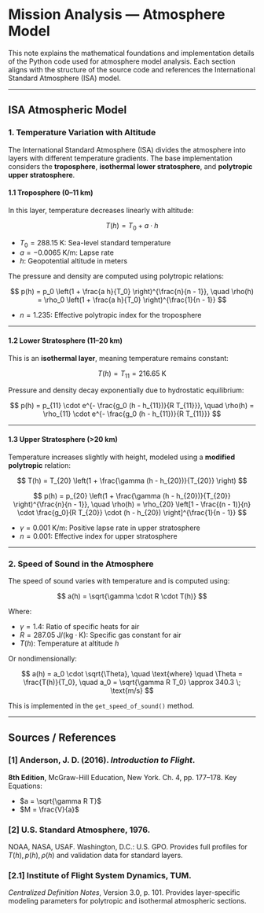# Mission Analysis — Atmosphere Model

This note explains the mathematical foundations and implementation details of the Python code used for atmosphere model analysis. Each section aligns with the structure of the source code and references the International Standard Atmosphere (ISA) model.

---

## ISA Atmospheric Model

### 1. Temperature Variation with Altitude

The International Standard Atmosphere (ISA) divides the atmosphere into layers with different temperature gradients. The base implementation considers the **troposphere**, **isothermal lower stratosphere**, and **polytropic upper stratosphere**.

#### 1.1 Troposphere (0–11 km)

In this layer, temperature decreases linearly with altitude:

$$
T(h) = T_0 + a \cdot h
$$

* $T_0 = 288.15 \; \text{K}$: Sea-level standard temperature
* $a = -0.0065 \; \text{K/m}$: Lapse rate
* $h$: Geopotential altitude in meters

The pressure and density are computed using polytropic relations:

$$
p(h) = p_0 \left(1 + \frac{a h}{T_0} \right)^{\frac{n}{n - 1}}, \quad
\rho(h) = \rho_0 \left(1 + \frac{a h}{T_0} \right)^{\frac{1}{n - 1}}
$$

* $n = 1.235$: Effective polytropic index for the troposphere

---

#### 1.2 Lower Stratosphere (11–20 km)

This is an **isothermal layer**, meaning temperature remains constant:

$$
T(h) = T_{11} = 216.65 \; \text{K}
$$

Pressure and density decay exponentially due to hydrostatic equilibrium:

$$
p(h) = p_{11} \cdot e^{- \frac{g_0 (h - h_{11})}{R T_{11}}}, \quad
\rho(h) = \rho_{11} \cdot e^{- \frac{g_0 (h - h_{11})}{R T_{11}}}
$$

---

#### 1.3 Upper Stratosphere (>20 km)

Temperature increases slightly with height, modeled using a **modified polytropic** relation:

$$
T(h) = T_{20} \left(1 + \frac{\gamma (h - h_{20})}{T_{20}} \right)
$$

$$
p(h) = p_{20} \left(1 + \frac{\gamma (h - h_{20})}{T_{20}} \right)^{\frac{n}{n - 1}}, \quad
\rho(h) = \rho_{20} \left[1 - \frac{(n - 1)}{n} \cdot \frac{g_0}{R T_{20}} \cdot (h - h_{20}) \right]^{\frac{1}{n - 1}}
$$

* $\gamma = 0.001 \; \text{K/m}$: Positive lapse rate in upper stratosphere
* $n = 0.001$: Effective index for upper stratosphere

---

### 2. Speed of Sound in the Atmosphere

The speed of sound varies with temperature and is computed using:

$$
a(h) = \sqrt{\gamma \cdot R \cdot T(h)}
$$

Where:

* $\gamma = 1.4$: Ratio of specific heats for air
* $R = 287.05 \; \mathrm{J/(kg \cdot K)}$: Specific gas constant for air
* $T(h)$: Temperature at altitude $h$

Or nondimensionally:

$$
a(h) = a_0 \cdot \sqrt{\Theta}, \quad \text{where} \quad \Theta = \frac{T(h)}{T_0}, \quad a_0 = \sqrt{\gamma R T_0} \approx 340.3 \; \text{m/s}
$$

This is implemented in the `get_speed_of_sound()` method.

---

## Sources / References

### \[1] Anderson, J. D. (2016). *Introduction to Flight*.

**8th Edition**, McGraw-Hill Education, New York.
Ch. 4, pp. 177–178. Key Equations:

* $a = \sqrt{\gamma R T}$
* $M = \frac{V}{a}$

### \[2] U.S. Standard Atmosphere, 1976.

NOAA, NASA, USAF. Washington, D.C.: U.S. GPO.
Provides full profiles for $T(h), p(h), \rho(h)$ and validation data for standard layers.

### \[2.1] Institute of Flight System Dynamics, TUM.

*Centralized Definition Notes*, Version 3.0, p. 101.
Provides layer-specific modeling parameters for polytropic and isothermal atmospheric sections.

 